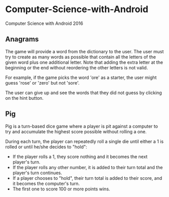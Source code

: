 # Computer-Science-with-Android
Computer Science with Android 2016

## Anagrams
The game will provide a word from the dictionary to the user. 
The user must try to create as many words as possible that contain all the letters of the given word plus one additional letter. Note that adding the extra letter at the beginning or the end without reordering the other letters is not valid.

For example, if the game picks the word 'ore' as a starter, the user might guess 'rose' or 'zero' but not 'sore'. 

The user can give up and see the words that they did not guess by clicking on the hint button.

## Pig
Pig is a turn-based dice game where a player is pit against a computer to try and accumulate the highest score possible without rolling a one.

During each turn, the player can repeatedly roll a single die until either a 1 is rolled or until he/she decides to "hold":
* If the player rolls a 1, they score nothing and it becomes the next player's turn.
* If the player rolls any other number, it is added to their turn total and the player's turn continues.
* If a player chooses to "hold", their turn total is added to their score, and it becomes the computer's turn.
* The first one to score 100 or more points wins.
